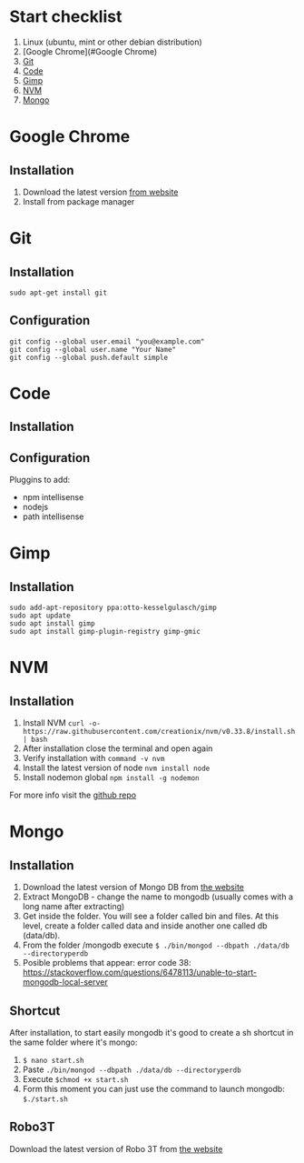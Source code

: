 # Start checklist

1. Linux (ubuntu, mint or other debian distribution)
2. [Google Chrome](#Google Chrome)
3. [Git](#Git)
4. [Code](#Code)
5. [Gimp](#Gimp)
6. [NVM](#NVM)
7. [Mongo](#Mongo)

# Google Chrome

## Installation

1. Download the latest version [from website](https://www.google.es/chrome/browser/desktop/index.html)
2. Install from package manager

# Git

## Installation

    sudo apt-get install git

## Configuration

    git config --global user.email "you@example.com"
    git config --global user.name "Your Name"
    git config --global push.default simple

# Code

## Installation

## Configuration

Pluggins to add:

* npm intellisense
* nodejs
* path intellisense

# Gimp

## Installation

    sudo add-apt-repository ppa:otto-kesselgulasch/gimp
    sudo apt update
    sudo apt install gimp
    sudo apt install gimp-plugin-registry gimp-gmic

# NVM

## Installation

1. Install NVM `curl -o- https://raw.githubusercontent.com/creationix/nvm/v0.33.8/install.sh | bash`
2. After installation close the terminal and open again
3. Verify installation with `command -v nvm`
4. Install the latest version of node `nvm install node`
5. Install nodemon global `npm install -g nodemon`

For more info visit the [github repo](https://github.com/creationix/nvm)

# Mongo

## Installation

1. Download the latest version of Mongo DB from [the website](https://www.mongodb.com/download-center#community)
2.  Extract MongoDB - change the name to mongodb (usually comes with a long name after extracting)
3.  Get inside the folder. You will see a folder called bin and files. At this level, create a folder called data and inside another one called db (data/db).
4.  From the folder /mongodb execute `$ ./bin/mongod --dbpath ./data/db --directoryperdb`
5.  Posible problems that appear: error code 38: https://stackoverflow.com/questions/6478113/unable-to-start-mongodb-local-server

## Shortcut

After installation, to start easily mongodb it's good to create a sh shortcut in the same folder where it's mongo:

1.  `$ nano start.sh`
2.  Paste `./bin/mongod --dbpath ./data/db --directoryperdb`
3.  Execute `$chmod +x start.sh`
4.  Form this moment you can just use the command to launch mongodb:
    `$./start.sh`

## Robo3T

Download the latest version of Robo 3T from [the website](https://robomongo.org/download)
